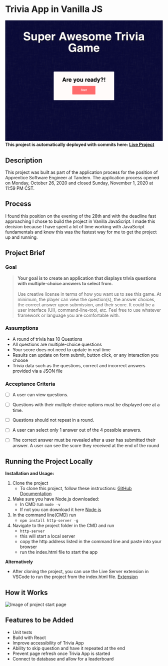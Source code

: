 # Trivia App in Vanilla JS
![Image of project start page](./projectImages/startpage.png)
**This project is automatically deployed with commits here: [Live Project](https://elastic-curie-7b6550.netlify.app/)**
## Description
This project was built as part of the application process for the position of Apprentice Software Engineer at Tandem. The application process opened on Monday, October 26, 2020 and closed Sunday, November 1, 2020 at 11:59 PM CST. 

## Process
I found this position on the evening of the 28th and with the deadline fast approaching I chose to build the project in Vanilla JavaScript. I made this decision because I have spent a lot of time working with JavaScript fundamentals and knew this was the fastest way for me to get the project up and running.

## Project Brief
### Goal
> **Your goal is to create an application that displays trivia questions with multiple-choice answers to select from.**<br><br>
> Use creative license in terms of how you want us to see this game. At minimum, the player can view the question(s), the answer choices, the correct answer upon submission, and their score. It could be a user interface (UI), command-line-tool, etc. Feel free to use whatever framework or language you are comfortable with.

### Assumptions
- A round of trivia has 10 Questions
- All questions are multiple-choice questions
- Your score does not need to update in real time
- Results can update on form submit, button click, or any interaction you choose
- Trivia data such as the questions, correct and incorrect answers provided via a JSON file
### Acceptance Criteria
- [ ] A user can view questions.
- [ ] Questions with their multiple choice options must be displayed one at a time. 
- [ ] Questions should not repeat in a round.
- [ ] A user can select only 1 answer out of the 4 possible answers.
- [ ] The correct answer must be revealed after a user has submitted their answer. A user can see the score they received at the end of the round


## Running the Project Locally

**Installation and Usage:**
1. Clone the project
    - To clone this project, follow these instructions: [GitHub Documentation](https://docs.github.com/en/free-pro-team@latest/github/creating-cloning-and-archiving-repositories/cloning-a-repository)
2. Make sure you have Node.js downloaded: 
    - In CMD run `node -v`
    - If not you can download it here [Node.js](https://nodejs.org/en/download/)
3. In the command line(CMD) run
     - `npm install http-server -g`
4. Navigate to the project folder in the CMD and run
    - `http-server`
    - this will start a local server
    - copy the http address listed in the command line and paste into your browser
    - run the index.html file to start the app

**Alternatively**
- After cloning the project, you can use the Live Server extension in VSCode to run the project from the index.html file. [Extension](https://marketplace.visualstudio.com/items?itemName=ritwickdey.LiveServer)

## How it Works
![Image of project start page](./projectImages/triviaInAction.gif)


## Features to be Added

- Unit tests
- Build with React
- Improve accessibility of Trivia App
- Ability to skip question and have it repeated at the end
- Prevent page refresh once Trivia App is started
- Connect to database and allow for a leaderboard 


